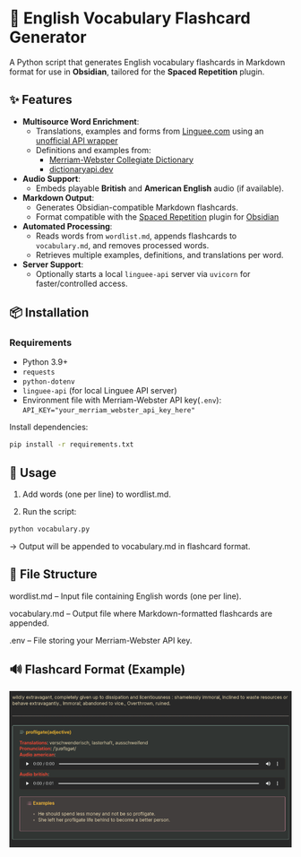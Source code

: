 # 📘 English Vocabulary Flashcard Generator

A Python script that generates English vocabulary flashcards in Markdown format for use in **Obsidian**, tailored for the **Spaced Repetition** plugin.

## ✨ Features

- **Multisource Word Enrichment**:
  - Translations, examples and forms from [Linguee.com](https://www.linguee.com) using an [unofficial API wrapper](https://linguee-api.fly.dev/docs)
  - Definitions and examples from:
    - [Merriam-Webster Collegiate Dictionary](https://www.merriam-webster.com/)
    - [dictionaryapi.dev](https://dictionaryapi.dev/)
- **Audio Support**:
  - Embeds playable **British** and **American English** audio (if available).
- **Markdown Output**:
  - Generates Obsidian-compatible Markdown flashcards.
  - Format compatible with the [Spaced Repetition](https://github.com/st3v3nmw/obsidian-spaced-repetition) plugin for [Obsidian](https://www.obdisian.md)
- **Automated Processing**:
  - Reads words from `wordlist.md`, appends flashcards to `vocabulary.md`, and removes processed words.
  - Retrieves multiple examples, definitions, and translations per word.
- **Server Support**:
  - Optionally starts a local `linguee-api` server via `uvicorn` for faster/controlled access.

## 📦 Installation

### Requirements

- Python 3.9+
- `requests`
- `python-dotenv`
- `linguee-api` (for local Linguee API server)
- Environment file with Merriam-Webster API key(`.env`):
`API_KEY="your_merriam_webster_api_key_here"`

Install dependencies:

```bash
pip install -r requirements.txt
```

## 🚀 Usage

1. Add words (one per line) to wordlist.md.

2. Run the script:

```bash
python vocabulary.py
```

-> Output will be appended to vocabulary.md in flashcard format.

## 📁 File Structure

wordlist.md – Input file containing English words (one per line).

vocabulary.md – Output file where Markdown-formatted flashcards are appended.

.env – File storing your Merriam-Webster API key.

## 🔊 Flashcard Format (Example)

![Example](flashcard_example.png)
